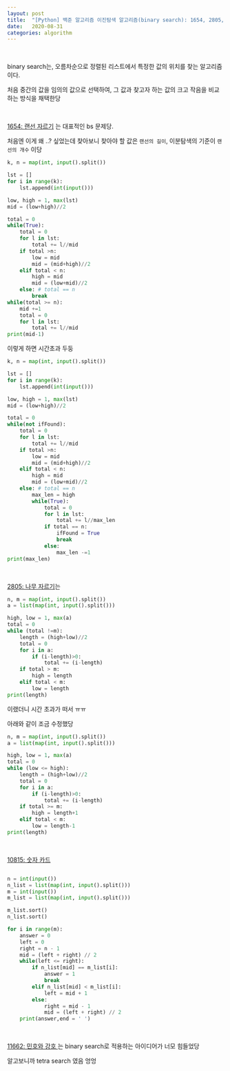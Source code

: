```yaml
---
layout: post
title:  "[Python] 백준 알고리즘 이진탐색 알고리즘(binary search): 1654, 2805, 10815,  11662 "
date:   2020-08-31
categories: algorithm
---
```





<br>



binary search는, 오름차순으로 정렬된 리스트에서 특정한 값의 위치를 찾는 알고리즘이다.

처음 중간의 값을 임의의 값으로 선택하여, 그 값과 찾고자 하는 값의 크고 작음을 비교하는 방식을 채택한당



<br>

[1654: 랜선 자르기](https://www.acmicpc.net/problem/1654) 는 대표적인 bs 문제당.

처음엔 이게 왜 ..? 싶었는데 찾아보니 찾아야 할 값은 `랜선의 길이`, 이분탐색의 기준이 `랜선의 개수` 이당


```python
k, n = map(int, input().split())

lst = []
for i in range(k):
    lst.append(int(input()))

low, high = 1, max(lst)
mid = (low+high)//2

total = 0
while(True):
    total = 0
    for l in lst:
        total += l//mid
    if total >n:
        low = mid
        mid = (mid+high)//2
    elif total < n:
        high = mid
        mid = (low+mid)//2
    else: # total == n
        break
while(total >= n):
    mid +=1
    total = 0
    for l in lst:
        total += l//mid
print(mid-1)
```

이렇게 하면 시간초과 두둥


```python
k, n = map(int, input().split())

lst = []
for i in range(k):
    lst.append(int(input()))

low, high = 1, max(lst)
mid = (low+high)//2

total = 0
while(not ifFound):
    total = 0
    for l in lst:
        total += l//mid
    if total >n:
        low = mid
        mid = (mid+high)//2
    elif total < n:
        high = mid
        mid = (low+mid)//2
    else: # total == n
        max_len = high
        while(True):
            total = 0
            for l in lst:
                total += l//max_len
            if total == n:
                ifFound = True
                break
            else:
                max_len -=1
print(max_len)
```


<br>

[2805: 나무 자르기](https://www.acmicpc.net/problem/2805)는


```python
n, m = map(int, input().split())
a = list(map(int, input().split()))

high, low = 1, max(a)
total = 0
while (total !=m):
    length = (high+low)//2
    total = 0
    for i in a:
        if (i-length)>0:
            total += (i-length)
    if total > m:
        high = length
    elif total < m:
        low = length
print(length)
```

이랬더니 시간 초과가 떠서 ㅠㅠ

아래와 같이 조금 수정했당


```python
n, m = map(int, input().split())
a = list(map(int, input().split()))

high, low = 1, max(a)
total = 0
while (low <= high):
    length = (high+low)//2
    total = 0
    for i in a:
        if (i-length)>0:
            total += (i-length)
    if total >= m:
        high = length+1
    elif total < m:
        low = length-1
print(length)
```






<br>

[10815: 숫자 카드](https://www.acmicpc.net/problem/10815)


```python

n = int(input())
n_list = list(map(int, input().split()))
m = int(input())
m_list = list(map(int, input().split()))

m_list.sort()
n_list.sort()

for i in range(m):
    answer = 0
    left = 0
    right = n - 1
    mid = (left + right) // 2
    while(left <= right):
        if n_list[mid] == m_list[i]:
            answer = 1
            break
        elif n_list[mid] < m_list[i]:
            left = mid + 1
        else:
            right = mid - 1
            mid = (left + right) // 2
    print(answer,end = ' ')
```






<br>


[11662: 민호와 강호 ](https://www.acmicpc.net/problem/11662) 는 binary search로 적용하는 아이디어가 너모 힘들었당

알고보니까 tetra search 였음 엉엉



```python
```

